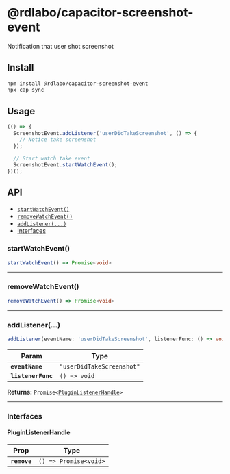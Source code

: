 # @rdlabo/capacitor-screenshot-event

Notification that user shot screenshot

## Install

```bash
npm install @rdlabo/capacitor-screenshot-event
npx cap sync
```

## Usage

```ts
(() => {
  ScreenshotEvent.addListener('userDidTakeScreenshot', () => {
    // Notice take screenshot
  });

  // Start watch take event
  ScreenshotEvent.startWatchEvent();
})();
```

## API

<docgen-index>

* [`startWatchEvent()`](#startwatchevent)
* [`removeWatchEvent()`](#removewatchevent)
* [`addListener(...)`](#addlistener)
* [Interfaces](#interfaces)

</docgen-index>

<docgen-api>
<!--Update the source file JSDoc comments and rerun docgen to update the docs below-->

### startWatchEvent()

```typescript
startWatchEvent() => Promise<void>
```

--------------------


### removeWatchEvent()

```typescript
removeWatchEvent() => Promise<void>
```

--------------------


### addListener(...)

```typescript
addListener(eventName: 'userDidTakeScreenshot', listenerFunc: () => void) => Promise<PluginListenerHandle>
```

| Param              | Type                                 |
| ------------------ | ------------------------------------ |
| **`eventName`**    | <code>"userDidTakeScreenshot"</code> |
| **`listenerFunc`** | <code>() =&gt; void</code>           |

**Returns:** <code>Promise&lt;<a href="#pluginlistenerhandle">PluginListenerHandle</a>&gt;</code>

--------------------


### Interfaces


#### PluginListenerHandle

| Prop         | Type                                      |
| ------------ | ----------------------------------------- |
| **`remove`** | <code>() =&gt; Promise&lt;void&gt;</code> |

</docgen-api>

